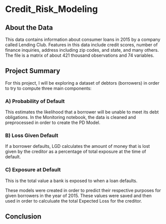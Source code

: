 # Credit_Risk_Modeling

## About the Data

This data contains information about consumer loans in 2015 by a company called Lending Club. Features in this data include credit scores, number of finance inquiries, address including zip codes, and state, and many others. The file is a matrix of about 421 thousand observations and 74 variables.

## Project Summary

For this project, I will be exploring a dataset of debtors (borrowers) in order to try to compute three main components:

### A) Probability of Default
This estimates the likelihood that a borrower will be unable to meet its debt obligations. In the Monitoring notebook, the data is cleaned and preprocessed in order to create the PD Model.

### B) Loss Given Default
If a borrower defaults, LGD calculates the amount of money that is lost given by the creditor as a percentage of total exposure at the time of default.

### C) Exposure at Default
This is the total value a bank is exposed to when a loan defaults.

These models were created in order to predict their respective purposes for given borrowers in the year of 2015. These values were saved and then used in order to calculuate the total Expected Loss for the creditor.

## Conclusion


